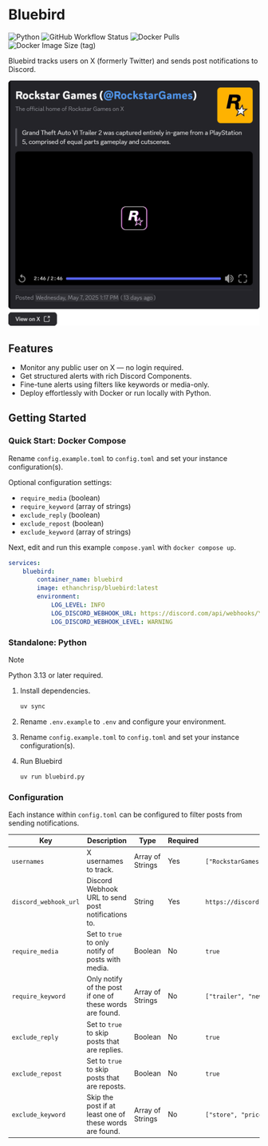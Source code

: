 # Bluebird

![Python](https://img.shields.io/badge/Python-3-blue?logo=python&logoColor=white)
![GitHub Workflow Status](https://img.shields.io/github/actions/workflow/status/ethanc/bluebird/workflow.yaml)
![Docker Pulls](https://img.shields.io/docker/pulls/ethanchrisp/bluebird)
![Docker Image Size (tag)](https://img.shields.io/docker/image-size/ethanchrisp/bluebird)

Bluebird tracks users on X (formerly Twitter) and sends post notifications to Discord.

![Example](/.github/images/readme_example.png)

## Features

-   Monitor any public user on X — no login required.
-   Get structured alerts with rich Discord Components.
-   Fine-tune alerts using filters like keywords or media-only.
-   Deploy effortlessly with Docker or run locally with Python.

## Getting Started

### Quick Start: Docker Compose

Rename `config.example.toml` to `config.toml` and set your instance configuration(s).

Optional configuration settings:

-   `require_media` (boolean)
-   `require_keyword` (array of strings)
-   `exclude_reply` (boolean)
-   `exclude_repost` (boolean)
-   `exclude_keyword` (array of strings)

Next, edit and run this example `compose.yaml` with `docker compose up`.

```yaml
services:
    bluebird:
        container_name: bluebird
        image: ethanchrisp/bluebird:latest
        environment:
            LOG_LEVEL: INFO
            LOG_DISCORD_WEBHOOK_URL: https://discord.com/api/webhooks/YYYYYYYY/YYYYYYYY
            LOG_DISCORD_WEBHOOK_LEVEL: WARNING
```

### Standalone: Python

> [!NOTE]
> Python 3.13 or later required.

1. Install dependencies.

    ```bash
    uv sync
    ```

2. Rename `.env.example` to `.env` and configure your environment.

3. Rename `config.example.toml` to `config.toml` and set your instance configuration(s).

4. Run Bluebird

    ```bash
    uv run bluebird.py
    ```

### Configuration

Each instance within `config.toml` can be configured to filter posts from sending notifications.

| **Key**               | **Description**                                          | **Type**         | **Required** | **Example**                                         |
| --------------------- | -------------------------------------------------------- | ---------------- | ------------ | --------------------------------------------------- |
| `usernames`           | X usernames to track.                                    | Array of Strings | Yes          | `["RockstarGames", "CallofDuty", "Mxtive"]`         |
| `discord_webhook_url` | Discord Webhook URL to send post notifications to.       | String           | Yes          | `https://discord.com/api/webhook/XXXXXXXX/XXXXXXXX` |
| `require_media`       | Set to `true` to only notify of posts with media.        | Boolean          | No           | `true`                                              |
| `require_keyword`     | Only notify of the post if one of these words are found. | Array of Strings | No           | `["trailer", "new", "announcement", "delay"]`       |
| `exclude_reply`       | Set to `true` to skip posts that are replies.            | Boolean          | No           | `true`                                              |
| `exclude_repost`      | Set to `true` to skip posts that are reposts.            | Boolean          | No           | `true`                                              |
| `exclude_keyword`     | Skip the post if at least one of these words are found.  | Array of Strings | No           | `["store", "price", "shop", "bundle"]`              |
